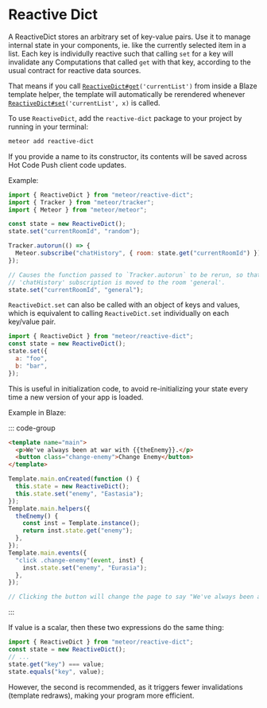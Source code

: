 # Reactive Dict

A ReactiveDict stores an arbitrary set of key-value pairs. Use it to manage
internal state in your components, ie. like the currently selected item in a list.
Each key is individully reactive such that calling `set` for a key will
invalidate any Computations that called `get` with that key, according to the
usual contract for reactive data sources.

That means if you call [`ReactiveDict#get`](#ReactiveDict-get)`('currentList')`
from inside a Blaze template helper, the template will automatically be rerendered
whenever [`ReactiveDict#set`](#ReactiveDict-set)`('currentList', x)` is called.

To use `ReactiveDict`, add the `reactive-dict` package to your project by running
in your terminal:

```bash
meteor add reactive-dict
```


<ApiBox name="ReactiveDict" />

If you provide a name to its constructor, its contents will be saved across Hot
Code Push client code updates.

<ApiBox name="ReactiveDict#set" instanceName="reactiveDict" hasCustomExample/>

Example:

```js
import { ReactiveDict } from "meteor/reactive-dict";
import { Tracker } from "meteor/tracker";
import { Meteor } from "meteor/meteor";

const state = new ReactiveDict();
state.set("currentRoomId", "random");

Tracker.autorun(() => {
  Meteor.subscribe("chatHistory", { room: state.get("currentRoomId") });
});

// Causes the function passed to `Tracker.autorun` to be rerun, so that the
// 'chatHistory' subscription is moved to the room 'general'.
state.set("currentRoomId", "general");
```

`ReactiveDict.set` can also be called with an object of keys and values, which is
equivalent to calling `ReactiveDict.set` individually on each key/value pair.

```js
import { ReactiveDict } from "meteor/reactive-dict";
const state = new ReactiveDict();
state.set({
  a: "foo",
  b: "bar",
});
```

<ApiBox name="ReactiveDict#setDefault" instanceName="reactiveDict" />

This is useful in initialization code, to avoid re-initializing your state
every time a new version of your app is loaded.

<ApiBox name="ReactiveDict#get" instanceName="reactiveDict" />

Example in Blaze:

::: code-group

```html [main.html]
<template name="main">
  <p>We've always been at war with {{theEnemy}}.</p>
  <button class="change-enemy">Change Enemy</button>
</template>
```

```js [main.js]
Template.main.onCreated(function () {
  this.state = new ReactiveDict();
  this.state.set("enemy", "Eastasia");
});
Template.main.helpers({
  theEnemy() {
    const inst = Template.instance();
    return inst.state.get("enemy");
  },
});
Template.main.events({
  "click .change-enemy"(event, inst) {
    inst.state.set("enemy", "Eurasia");
  },
});

// Clicking the button will change the page to say "We've always been at war with Eurasia"
```
:::

<ApiBox name="ReactiveDict#delete" instanceName="reactiveDict" />

<ApiBox name="ReactiveDict#equals" instanceName="reactiveDict" />

If value is a scalar, then these two expressions do the same thing:

```js
import { ReactiveDict } from "meteor/reactive-dict";
const state = new ReactiveDict();
// ...
state.get("key") === value;
state.equals("key", value);
```

However, the second is recommended, as it triggers fewer invalidations
(template redraws), making your program more efficient.

<ApiBox name="ReactiveDict#all" instanceName="reactiveDict" />

<ApiBox name="ReactiveDict#clear" instanceName="reactiveDict" />

<ApiBox name="ReactiveDict#destroy" instanceName="reactiveDict" />
